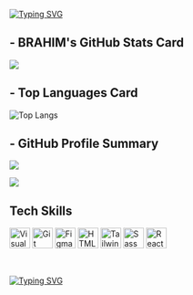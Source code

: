 [![Typing SVG](https://readme-typing-svg.demolab.com?font=Fira+Code&pause=1000&color=13D3F7&width=435&lines=Hi+there+%F0%9F%91%8B+I+am+BRAHIM+AJGAGAL)](https://git.io/typing-svg)

## - BRAHIM's GitHub Stats Card

![](https://github-readme-stats.vercel.app/api?username=AslamtoIbrahim&show_icons=true&theme=dark)



## - Top Languages Card

![Top Langs](https://github-readme-stats.vercel.app/api/top-langs/?username=AslamtoIbrahim&layout=compact&theme=dark)


## - GitHub Profile Summary

![](https://github-profile-summary-cards.vercel.app/api/cards/profile-details?username=AslamtoIbrahim&theme=dark)

![](https://github-readme-streak-stats.herokuapp.com/?user=AslamtoIbrahim&show&theme=dark&hide_border=false)

## Tech Skills

<p align="center">
 
  <a href="https://code.visualstudio.com/" target="_blank" rel="noreferrer"><img src="https://upload.wikimedia.org/wikipedia/commons/thumb/9/9a/Visual_Studio_Code_1.35_icon.svg/1024px-Visual_Studio_Code_1.35_icon.svg.png" width="36" height="36" alt="Visual Studio Code" /></a>
  <a href="https://git-scm.com/" target="_blank" rel="noreferrer"><img src="https://git-scm.com/images/logos/downloads/Git-Icon-1788C.png" width="36" height="36" alt="Git" /></a>
  <a href="https://www.figma.com/" target="_blank" rel="noreferrer"><img src="https://raw.githubusercontent.com/danielcranney/readme-generator/main/public/icons/skills/figma-colored.svg" width="36" height="36" alt="Figma" /></a>
  <a href="https://developer.mozilla.org/en-US/docs/Glossary/HTML5" target="_blank" rel="noreferrer"><img src="https://raw.githubusercontent.com/danielcranney/readme-generator/main/public/icons/skills/html5-colored.svg" width="36" height="36" alt="HTML5" /></a>
  <a href="https://tailwindcss.com/" target="_blank" rel="noreferrer"><img src="https://raw.githubusercontent.com/danielcranney/readme-generator/main/public/icons/skills/tailwindcss-colored.svg" width="36" height="36" alt="TailwindCSS" /></a>
  <a href="https://sass-lang.com/" target="_blank" rel="noreferrer"><img src="https://raw.githubusercontent.com/danielcranney/readme-generator/main/public/icons/skills/sass-colored.svg" width="36" height="36" alt="Sass" /></a>
  <a href="https://reactjs.org/" target="_blank" rel="noreferrer"><img src="https://raw.githubusercontent.com/danielcranney/readme-generator/main/public/icons/skills/react-colored.svg" width="36" height="36" alt="React" /></a>
</p>

<br>

[![Typing SVG](https://readme-typing-svg.demolab.com?font=Fira+Code&pause=1000&color=13D3F7&width=435&lines=Thank+you+for+visiting+my+profile+%F0%9F%98%8D)](https://git.io/typing-svg)
